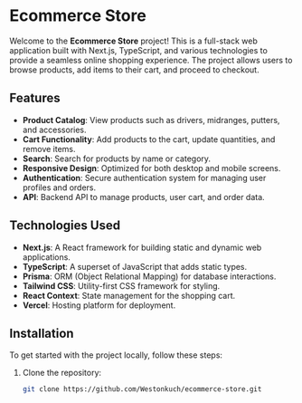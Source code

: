 # Ecommerce Store

Welcome to the **Ecommerce Store** project! This is a full-stack web application built with Next.js, TypeScript, and various technologies to provide a seamless online shopping experience. The project allows users to browse products, add items to their cart, and proceed to checkout.

## Features

- **Product Catalog**: View products such as drivers, midranges, putters, and accessories.
- **Cart Functionality**: Add products to the cart, update quantities, and remove items.
- **Search**: Search for products by name or category.
- **Responsive Design**: Optimized for both desktop and mobile screens.
- **Authentication**: Secure authentication system for managing user profiles and orders.
- **API**: Backend API to manage products, user cart, and order data.

## Technologies Used

- **Next.js**: A React framework for building static and dynamic web applications.
- **TypeScript**: A superset of JavaScript that adds static types.
- **Prisma**: ORM (Object Relational Mapping) for database interactions.
- **Tailwind CSS**: Utility-first CSS framework for styling.
- **React Context**: State management for the shopping cart.
- **Vercel**: Hosting platform for deployment.

## Installation

To get started with the project locally, follow these steps:

1. Clone the repository:
   ```bash
   git clone https://github.com/Westonkuch/ecommerce-store.git
